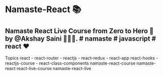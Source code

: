 # Namaste-React 📚 

## Namaste React Live Course from Zero to Hero 🚀 by @Akshay Saini 👨🏻‍💻. # namaste # javascript # react ❤ 

Topics react - react-router - reactjs - react-redux - react-app react-hooks - reactjs-course - react-class-components namaste-react-course  namaste-react react-live-course namaste-react-live
 
